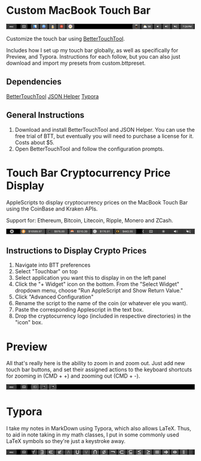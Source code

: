 # Custom MacBook Touch Bar

![Global Interface](img/global.png)

Customize the touch bar using [BetterTouchTool](https://www.boastr.net).

Includes how I set up my touch bar globally, as well as specifically for Preview, and Typora. Instructions for each follow, but you can also just download and import my presets from custom.bttpreset.

## Dependencies

[BetterTouchTool](https://www.boastr.net)
[JSON Helper](http://www.mousedown.net/mouseware/JSONHelper.html)
[Typora](https://typora.io)

## General Instructions
1. Download and install BetterTouchTool and JSON Helper. You can use the free trial of BTT, but eventually you will need to purchase a license for it. Costs about $5. 
2. Open BetterTouchTool and follow the configuration prompts.

# Touch Bar Cryptocurrency Price Display

AppleScripts to display cryptocurrency prices on the MacBook Touch Bar using the CoinBase and Kraken APIs. 

Support for: Ethereum, Bitcoin, Litecoin, Ripple, Monero and ZCash. 

![Interface Preview](img/preview.png)

## Instructions to Display Crypto Prices
1. Navigate into BTT preferences
2. Select "Touchbar" on top
3. Select application you want this to display in on the left panel
4. Click the "+ Widget" icon on the bottom. From the "Select Widget" dropdown menu, choose "Run AppleScript and Show Return Value."
5. Click "Advanced Configuration"
6. Rename the script to the name of the coin (or whatever ele you want).
7. Paste the corresponding Applescript in the text box.
8. Drop the cryptocurrency logo (included in respective directories) in the "icon" box.

# Preview

All that's really here is the ability to zoom in and zoom out. Just add new touch bar buttons, and set their assigned actions to the keyboard shortcuts for zooming in (CMD + +) and zooming out (CMD + -).

![Preview Interface](img/prev_pic.png)

# Typora

I take my notes in MarkDown using Typora, which also allows LaTeX. Thus, to aid in note taking in my math classes, I put in some commonly used LaTeX symbols so they're just a keystroke away.

![Typora Interface](img/typora_pic.png)

